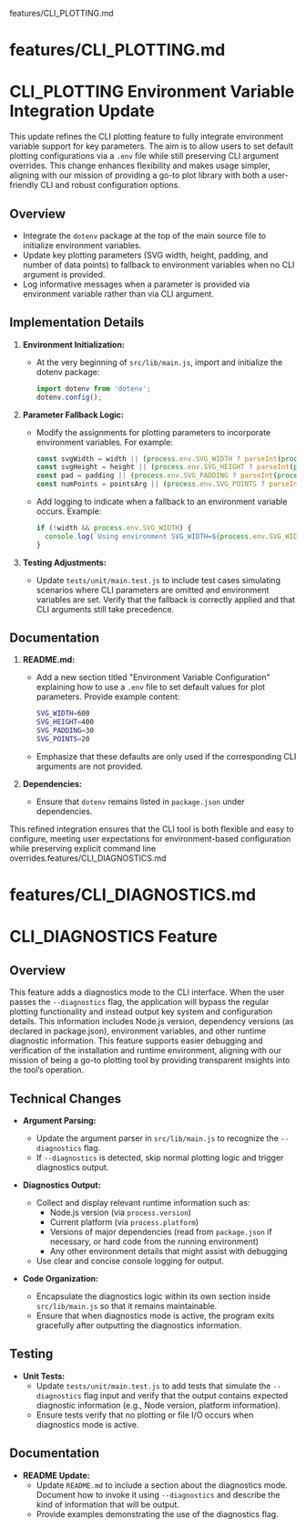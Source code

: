 features/CLI_PLOTTING.md
# features/CLI_PLOTTING.md
# CLI_PLOTTING Environment Variable Integration Update

This update refines the CLI plotting feature to fully integrate environment variable support for key parameters. The aim is to allow users to set default plotting configurations via a `.env` file while still preserving CLI argument overrides. This change enhances flexibility and makes usage simpler, aligning with our mission of providing a go-to plot library with both a user-friendly CLI and robust configuration options.

## Overview

- Integrate the `dotenv` package at the top of the main source file to initialize environment variables.
- Update key plotting parameters (SVG width, height, padding, and number of data points) to fallback to environment variables when no CLI argument is provided.
- Log informative messages when a parameter is provided via environment variable rather than via CLI argument.

## Implementation Details

1. **Environment Initialization:**
   - At the very beginning of `src/lib/main.js`, import and initialize the dotenv package:
     ```js
     import dotenv from 'dotenv';
     dotenv.config();
     ```

2. **Parameter Fallback Logic:**
   - Modify the assignments for plotting parameters to incorporate environment variables. For example:
     ```js
     const svgWidth = width || (process.env.SVG_WIDTH ? parseInt(process.env.SVG_WIDTH, 10) : 500);
     const svgHeight = height || (process.env.SVG_HEIGHT ? parseInt(process.env.SVG_HEIGHT, 10) : 300);
     const pad = padding || (process.env.SVG_PADDING ? parseInt(process.env.SVG_PADDING, 10) : 20);
     const numPoints = pointsArg || (process.env.SVG_POINTS ? parseInt(process.env.SVG_POINTS, 10) : 10);
     ```
   - Add logging to indicate when a fallback to an environment variable occurs. Example:
     ```js
     if (!width && process.env.SVG_WIDTH) {
       console.log(`Using environment SVG_WIDTH=${process.env.SVG_WIDTH}`);
     }
     ```

3. **Testing Adjustments:**
   - Update `tests/unit/main.test.js` to include test cases simulating scenarios where CLI parameters are omitted and environment variables are set. Verify that the fallback is correctly applied and that CLI arguments still take precedence.

## Documentation

1. **README.md:**
   - Add a new section titled "Environment Variable Configuration" explaining how to use a `.env` file to set default values for plot parameters. Provide example content:
     ```bash
     SVG_WIDTH=600
     SVG_HEIGHT=400
     SVG_PADDING=30
     SVG_POINTS=20
     ```
   - Emphasize that these defaults are only used if the corresponding CLI arguments are not provided.

2. **Dependencies:**
   - Ensure that `dotenv` remains listed in `package.json` under dependencies.

This refined integration ensures that the CLI tool is both flexible and easy to configure, meeting user expectations for environment-based configuration while preserving explicit command line overrides.features/CLI_DIAGNOSTICS.md
# features/CLI_DIAGNOSTICS.md
# CLI_DIAGNOSTICS Feature

## Overview

This feature adds a diagnostics mode to the CLI interface. When the user passes the `--diagnostics` flag, the application will bypass the regular plotting functionality and instead output key system and configuration details. This information includes Node.js version, dependency versions (as declared in package.json), environment variables, and other runtime diagnostic information. This feature supports easier debugging and verification of the installation and runtime environment, aligning with our mission of being a go-to plotting tool by providing transparent insights into the tool’s operation.

## Technical Changes

- **Argument Parsing:**
  - Update the argument parser in `src/lib/main.js` to recognize the `--diagnostics` flag.
  - If `--diagnostics` is detected, skip normal plotting logic and trigger diagnostics output.

- **Diagnostics Output:**
  - Collect and display relevant runtime information such as:
    - Node.js version (via `process.version`)
    - Current platform (via `process.platform`)
    - Versions of major dependencies (read from `package.json` if necessary, or hard code from the running environment)
    - Any other environment details that might assist with debugging
  - Use clear and concise console logging for output.

- **Code Organization:**
  - Encapsulate the diagnostics logic within its own section inside `src/lib/main.js` so that it remains maintainable.
  - Ensure that when diagnostics mode is active, the program exits gracefully after outputting the diagnostics information.

## Testing

- **Unit Tests:**
  - Update `tests/unit/main.test.js` to add tests that simulate the `--diagnostics` flag input and verify that the output contains expected diagnostic information (e.g., Node version, platform information).
  - Ensure tests verify that no plotting or file I/O occurs when diagnostics mode is active.

## Documentation

- **README Update:**
  - Update `README.md` to include a section about the diagnostics mode. Document how to invoke it using `--diagnostics` and describe the kind of information that will be output. 
  - Provide examples demonstrating the use of the diagnostics flag.

